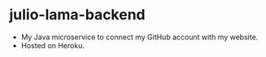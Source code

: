 # julio-lama-backend
- My Java microservice to connect my GitHub account with my website. <br>
- Hosted on Heroku.
